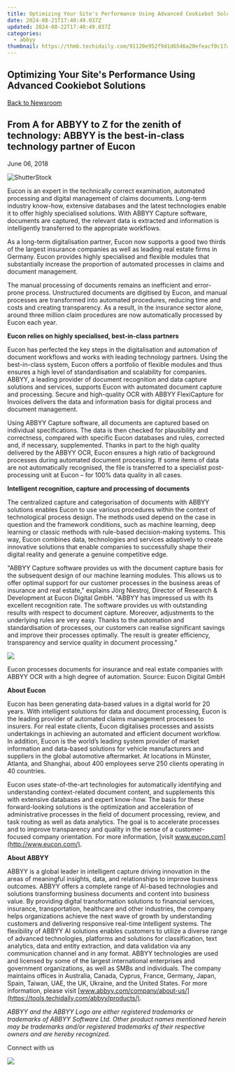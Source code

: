 ```yaml
---
title: Optimizing Your Site's Performance Using Advanced Cookiebot Solutions
date: 2024-08-21T17:40:49.037Z
updated: 2024-08-22T17:40:49.037Z
categories:
  - abbyy
thumbnail: https://thmb.techidaily.com/91120e952f9d1d6546a20efeacf0c17a6bf03fb188a99199abb6d7256d2ab1ac.jpg
---
```


## Optimizing Your Site's Performance Using Advanced Cookiebot Solutions

[Back to Newsroom](https://tools.techidaily.com/abbyy/products/)

## From A for ABBYY to Z for the zenith of technology: ABBYY is the best-in-class technology partner of Eucon

June 06, 2018

![ShutterStock](https://content.abbyy.com/-/media/project/abbyy/abbyy/branchtemplates/shutterstock_1272462163_1296-x-729.jpg?h=729&iar=0&w=1296)

Eucon is an expert in the technically correct examination, automated processing and digital management of claims documents. Long-term industry know-how, extensive databases and the latest technologies enable it to offer highly specialised solutions. With ABBYY Capture software, documents are captured, the relevant data is extracted and information is intelligently transferred to the appropriate workflows.

As a long-term digitalisation partner, Eucon now supports a good two thirds of the largest insurance companies as well as leading real estate firms in Germany. Eucon provides highly specialised and flexible modules that substantially increase the proportion of automated processes in claims and document management.

The manual processing of documents remains an inefficient and error-prone process. Unstructured documents are digitised by Eucon, and manual processes are transformed into automated procedures, reducing time and costs and creating transparency. As a result, in the insurance sector alone, around three million claim procedures are now automatically processed by Eucon each year.

  
**Eucon relies on highly specialised, best-in-class partners**

Eucon has perfected the key steps in the digitalisation and automation of document workflows and works with leading technology partners. Using the best-in-class system, Eucon offers a portfolio of flexible modules and thus ensures a high level of standardisation and scalability for companies. ABBYY, a leading provider of document recognition and data capture solutions and services, supports Eucon with automated document capture and processing. Secure and high-quality OCR with ABBYY FlexiCapture for Invoices delivers the data and information basis for digital process and document management.

Using ABBYY Capture software, all documents are captured based on individual specifications. The data is then checked for plausibility and correctness, compared with specific Eucon databases and rules, corrected and, if necessary, supplemented. Thanks in part to the high quality delivered by the ABBYY OCR, Eucon ensures a high ratio of background processes during automated document processing. If some items of data are not automatically recognised, the file is transferred to a specialist post-processing unit at Eucon – for 100% data quality in all cases.

  
**Intelligent recognition, capture and processing of documents**

The centralized capture and categorisation of documents with ABBYY solutions enables Eucon to use various procedures within the context of technological process design. The methods used depend on the case in question and the framework conditions, such as machine learning, deep learning or classic methods with rule-based decision-making systems. This way, Eucon combines data, technologies and services adaptively to create innovative solutions that enable companies to successfully shape their digital reality and generate a genuine competitive edge.

"ABBYY Capture software provides us with the document capture basis for the subsequent design of our machine learning modules. This allows us to offer optimal support for our customer processes in the business areas of insurance and real estate," explains Jörg Niestroj, Director of Research & Development at Eucon Digital GmbH. "ABBYY has impressed us with its excellent recognition rate. The software provides us with outstanding results with respect to document capture. Moreover, adjustments to the underlying rules are very easy. Thanks to the automation and standardisation of processes, our customers can realise significant savings and improve their processes optimally. The result is greater efficiency, transparency and service quality in document processing."

![](https://static1.abbyy.com/abbyycommedia/18859/eucon_dokumenten_scan_validierung_video_1500x792px_15.jpg?width=600&height=348)

Eucon processes documents for insurance and real estate companies with ABBYY OCR with a high degree of automation. Source: Eucon Digital GmbH

  
**About Eucon** 

Eucon has been generating data-based values in a digital world for 20 years. With intelligent solutions for data and document processing, Eucon is the leading provider of automated claims management processes to insurers. For real estate clients, Eucon digitalises processes and assists undertakings in achieving an automated and efficient document workflow. In addition, Eucon is the world’s leading system provider of market information and data-based solutions for vehicle manufacturers and suppliers in the global automotive aftermarket. At locations in Münster, Atlanta, and Shanghai, about 400 employees serve 250 clients operating in 40 countries.

Eucon uses state-of-the-art technologies for automatically identifying and understanding context-related document content, and supplements this with extensive databases and expert know-how. The basis for these forward-looking solutions is the optimization and acceleration of administrative processes in the field of document processing, review, and task routing as well as data analytics. The goal is to accelerate processes and to improve transparency and quality in the sense of a customer-focused company orientation. For more information, [visit www.eucon.com](http://www.eucon.com/).

  
**About ABBYY**

ABBYY is a global leader in intelligent capture driving innovation in the areas of meaningful insights, data, and relationships to improve business outcomes. ABBYY offers a complete range of AI-based technologies and solutions transforming business documents and content into business value. By providing digital transformation solutions to financial services, insurance, transportation, healthcare and other industries, the company helps organizations achieve the next wave of growth by understanding customers and delivering responsive real-time intelligent systems. The flexibility of ABBYY AI solutions enables customers to utilize a diverse range of advanced technologies, platforms and solutions for classification, text analytics, data and entity extraction, and data validation via any communication channel and in any format. ABBYY technologies are used and licensed by some of the largest international enterprises and government organizations, as well as SMBs and individuals. The company maintains offices in Australia, Canada, Cyprus, France, Germany, Japan, Spain, Taiwan, UAE, the UK, Ukraine, and the United States. For more information, please visit [www.abbyy.com/company/about-us/](https://tools.techidaily.com/abbyy/products/).

_ABBYY and the ABBYY Logo are either registered trademarks or trademarks of ABBYY Software Ltd. Other product names mentioned herein may be trademarks and/or registered trademarks of their respective owners and are hereby recognized._

  
Connect with us

<ins class="adsbygoogle"
     style="display:block"
     data-ad-format="autorelaxed"
     data-ad-client="ca-pub-7571918770474297"
     data-ad-slot="1223367746"></ins>



<ins class="adsbygoogle"
     style="display:block"
     data-ad-client="ca-pub-7571918770474297"
     data-ad-slot="8358498916"
     data-ad-format="auto"
     data-full-width-responsive="true"></ins>



<!-- affiliate ads begin -->
<a href="https://secure.2checkout.com/order/checkout.php?PRODS=32667153&QTY=1&AFFILIATE=108875&CART=1"><img src="https://www.coolmuster.com/uploads/image/20201228/feature02.png" border="0"></a>
<!-- affiliate ads end -->
